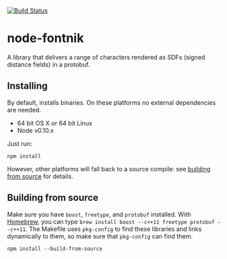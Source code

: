[![Build Status](https://magnum.travis-ci.com/mapbox/fontnik.png?token=ctvz1otCksqcmNzRzzxa&branch=master)](https://magnum.travis-ci.com/mapbox/fontnik)

# node-fontnik

A library that delivers a range of characters rendered as SDFs (signed distance fields) in a protobuf.

## Installing

By default, installs binaries. On these platforms no external dependencies are needed.

- 64 bit OS X or 64 bit Linux
- Node v0.10.x

Just run:

```
npm install
```

However, other platforms will fall back to a source compile: see [building from source](#building-from-source) for details.

## Building from source

Make sure you have `boost`, `freetype`, and `protobuf` installed. With [Homebrew](http://brew.sh/), you can
type `brew install boost --c++11 freetype protobuf --c++11`. The Makefile uses `pkg-config` to find these
libraries and links dynamically to them, so make sure that `pkg-config` can find
them.

```
npm install --build-from-source
```
